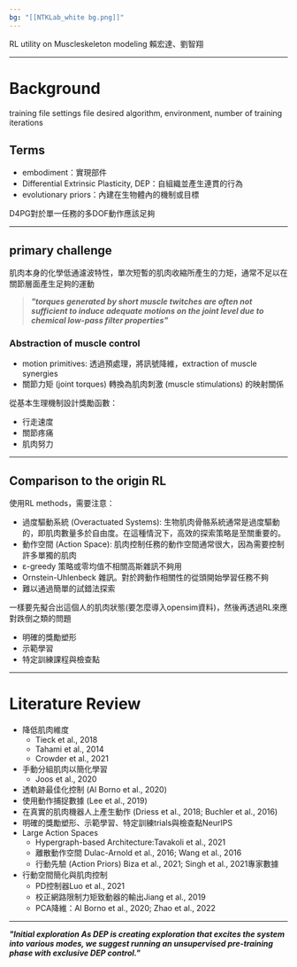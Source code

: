 ```yaml
---
bg: "[[NTKLab_white bg.png]]"
---
```


<style>
    .reveal {
        font-family: 'Times New Roman', '標楷體';
        font-size: 30px;
        text-align: left;
        color: black;
        background-size: cover;
        background-position: center;
    }
	.reveal h1,
	.reveal h2,
	.reveal h3,
	.reveal h4,
	.reveal h5,
	.reveal h6 {
	  font-family: 'Times New Roman', '標楷體';
	  color: black;
	  %%text-transform: lowercase%%;
	  text-transform: capitalize;
	}
	.with-border{
		border: 1px solid red;
	}
</style>
<grid drag="60 10" drop="-3 40">
RL utility on Muscleskeleton modeling
<!-- element style="font-size: 35px;align: left; text-align: left;color: white"-->
</grid>

<grid drag="50 10" drop="40 70">
賴宏達、劉智翔
<!-- element style="font-size: 40px;align: right; text-align: right"-->
</grid>

<!-- slide bg="../NTKLab_white bg_cover_resize.png"-->

---
# Background
training file
settings file
desired algorithm, environment, number of training iterations

## Terms
- embodiment：實現部件
- Differential Extrinsic Plasticity, DEP：自組織並產生連貫的行為
- evolutionary priors：內建在生物體內的機制或目標

D4PG對於單一任務的多DOF動作應該足夠

---
## primary challenge
肌肉本身的化學低通濾波特性，單次短暫的肌肉收縮所產生的力矩，通常不足以在關節層面產生足夠的運動
>***"torques generated by short muscle twitches are often not sufficient to induce adequate motions on the joint level due to chemical low-pass filter properties"***

### Abstraction of muscle control
- motion primitives: 透過預處理，將訊號降維，extraction of muscle synergies
- 關節力矩 (joint torques) 轉換為肌肉刺激 (muscle stimulations) 的映射關係

從基本生理機制設計獎勵函數：
- 行走速度
- 關節疼痛
- 肌肉努力

---
## Comparison to the origin RL
使用RL methods，需要注意：
- 過度驅動系統 (Overactuated Systems): 生物肌肉骨骼系統通常是過度驅動的，即肌肉數量多於自由度。在這種情況下，高效的探索策略是至關重要的。
- 動作空間 (Action Space): 肌肉控制任務的動作空間通常很大，因為需要控制許多單獨的肌肉
- ε-greedy 策略或零均值不相關高斯雜訊不夠用
- Ornstein-Uhlenbeck 雜訊。對於跨動作相關性的從頭開始學習任務不夠
- 難以通過簡單的試錯法探索

一樣要先擬合出這個人的肌肉狀態(要怎麼導入opensim資料)，然後再透過RL來應對跌倒之類的問題
- 明確的獎勵塑形
- 示範學習
- 特定訓練課程與檢查點

---
# Literature Review
- 降低肌肉維度
	- Tieck et al., 2018
	- Tahami et al., 2014
	- Crowder et al., 2021
- 手動分組肌肉以簡化學習
	- Joos et al., 2020
- 透軌跡最佳化控制 (Al Borno et al., 2020)
- 使用動作捕捉數據 (Lee et al., 2019)
- 在真實的肌肉機器人上產生動作 (Driess et al., 2018; Buchler et al., 2016)
- 明確的獎勵塑形、示範學習、特定訓練trials與檢查點NeurIPS
- Large Action Spaces
	- Hypergraph-based Architecture:Tavakoli et al., 2021
	- 離散動作空間 Dulac-Arnold et al., 2016; Wang et al., 2016
	- 行動先驗 (Action Priors) Biza et al., 2021; Singh et al., 2021專家數據
- 行動空間簡化與肌肉控制
	- PD控制器Luo et al., 2021
	- 校正網路限制力矩致動器的輸出Jiang et al., 2019
	- PCA降維：Al Borno et al., 2020; Zhao et al., 2022

---
***"Initial exploration As DEP is creating exploration that excites the system into various modes, we suggest running an unsupervised pre-training phase with exclusive DEP control."***